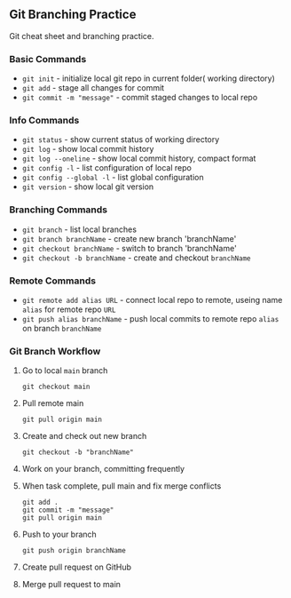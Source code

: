 ## Git Branching Practice

Git cheat sheet and branching practice.

### Basic Commands
* `git init` - initialize local git repo in current folder( working directory)
* `git add` - stage all changes for commit
* `git commit -m "message"` - commit staged changes to local repo

### Info Commands
* `git status` - show current status of working directory
* `git log` - show local commit history
* `git log --oneline` - show local commit history, compact format
*  `git config -l` - list configuration of local repo
* `git config --global -l` - list global configuration
* `git version` - show local git version

### Branching Commands
* `git branch` - list local branches
* `git branch branchName` - create new branch 'branchName'
* `git checkout branchName` - switch to branch 'branchName'
* `git checkout -b branchName` - create and checkout `branchName`

### Remote Commands
* `git remote add alias URL` - connect local repo to remote, useing name `alias` for remote repo `URL`
* `git push alias branchName` - push local commits to remote repo `alias` on branch `branchName`

### Git Branch Workflow
1. Go to local `main` branch
    ```
    git checkout main
    ```
2. Pull remote main
    ```
    git pull origin main
    ``` 
3. Create and check out new branch
    ```
    git checkout -b "branchName"
    ```
4. Work on your branch, committing frequently

5. When task complete, pull main and fix merge conflicts
    ```
    git add .
    git commit -m "message"
    git pull origin main
    ```
6. Push to your branch
    ``` 
    git push origin branchName
    ```
7. Create pull request on GitHub
8. Merge pull request to main
    
